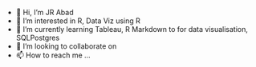 - 👋 Hi, I’m JR Abad
- 👀 I’m interested in R, Data Viz using R
- 🌱 I’m currently learning Tableau, R Markdown to for data visualisation, SQLPostgres
- 💞️ I’m looking to collaborate on 
- 📫 How to reach me ...

<!---
gpjrabad/gpjrabad is a ✨ special ✨ repository because its `README.md` (this file) appears on your GitHub profile.
You can click the Preview link to take a look at your changes.
--->
